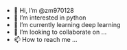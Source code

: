 - 👋 Hi, I’m @zm970128
- 👀 I’m interested in python
- 🌱 I’m currently learning deep learning
- 💞️ I’m looking to collaborate on ...
- 📫 How to reach me ...

<!---
zm970128/zm970128 is a ✨ special ✨ repository because its `README.md` (this file) appears on your GitHub profile.
You can click the Preview link to take a look at your changes.
--->
